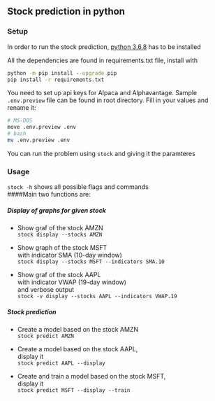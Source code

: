 ## Stock prediction in python

### Setup
In order to run the stock prediction,
[python 3.6.8](https://www.python.org/downloads/release/python-368/)
has to be installed

All the dependencies are found in requirements.txt file, install with
```cmd
python -m pip install --upgrade pip
pip install -r requirements.txt
```
You need to set up api keys for Alpaca and Alphavantage.
Sample `.env.preview` file can be found in root directory.
Fill in your values and rename it:
```bash
# MS-DOS
move .env.preview .env
# bash
mv .env.preview .env
``` 

You can run the problem using `stock` and giving it the paramteres

### Usage
`stock -h` shows all possible flags and commands<br>
####Main two functions are:
##### Display of graphs for given stock

  - Show graf of the stock AMZN<br>
	`stock display --stocks AMZN`

  - Show graph of the stock MSFT <br>
  with indicator SMA (10-day window)<br>
	`stock display --stocks MSFT --indicators SMA.10`
	
  - Show graf of the stock AAPL
  <br>with indicator VWAP (19-day window)
  <br>and verbose output<br>
	`stock -v display --stocks AAPL --indicators VWAP.19`
##### Stock prediction

  - Create a model based on the stock AMZN<br>
	`stock predict AMZN`

  - Create a model based on the stock AAPL,<br>display it<br>
	`stock predict AAPL --display`
	
  - Create and train a model based on the stock MSFT,<br>
  display it <br>
	`stock predict MSFT --display --train`

